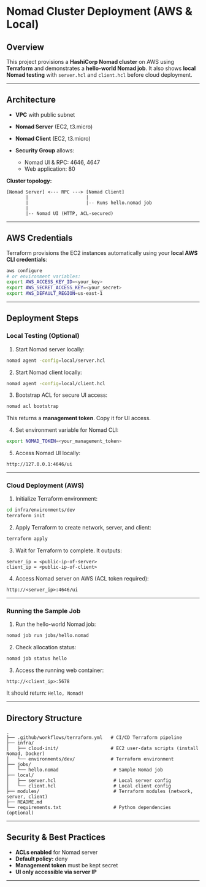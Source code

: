 # Nomad Cluster Deployment (AWS & Local)

## Overview

This project provisions a **HashiCorp Nomad cluster** on AWS using **Terraform** and demonstrates a **hello-world Nomad job**.
It also shows **local Nomad testing** with `server.hcl` and `client.hcl` before cloud deployment.

---

## Architecture

* **VPC** with public subnet
* **Nomad Server** (EC2, t3.micro)
* **Nomad Client** (EC2, t3.micro)
* **Security Group** allows:

  * Nomad UI & RPC: 4646, 4647
  * Web application: 80

**Cluster topology:**

```
[Nomad Server] <--- RPC ---> [Nomad Client]
       |                     |
       |                     |-- Runs hello.nomad job
       |
       |-- Nomad UI (HTTP, ACL-secured)
```

---

## AWS Credentials

Terraform provisions the EC2 instances automatically using your **local AWS CLI credentials**:

```bash
aws configure
# or environment variables:
export AWS_ACCESS_KEY_ID=<your_key>
export AWS_SECRET_ACCESS_KEY=<your_secret>
export AWS_DEFAULT_REGION=us-east-1
```

---

## Deployment Steps

### Local Testing (Optional)

1. Start Nomad server locally:

```bash
nomad agent -config=local/server.hcl
```

2. Start Nomad client locally:

```bash
nomad agent -config=local/client.hcl
```

3. Bootstrap ACL for secure UI access:

```bash
nomad acl bootstrap
```

This returns a **management token**. Copy it for UI access.

4. Set environment variable for Nomad CLI:

```bash
export NOMAD_TOKEN=<your_management_token>
```

5. Access Nomad UI locally:

```
http://127.0.0.1:4646/ui
```

---

### Cloud Deployment (AWS)

1. Initialize Terraform environment:

```bash
cd infra/environments/dev
terraform init
```

2. Apply Terraform to create network, server, and client:

```bash
terraform apply
```

3. Wait for Terraform to complete. It outputs:

```
server_ip = <public-ip-of-server>
client_ip = <public-ip-of-client>
```

4. Access Nomad server on AWS (ACL token required):

```
http://<server_ip>:4646/ui
```

---

### Running the Sample Job

1. Run the hello-world Nomad job:

```bash
nomad job run jobs/hello.nomad
```

2. Check allocation status:

```bash
nomad job status hello
```

3. Access the running web container:

```
http://<client_ip>:5678
```

It should return: `Hello, Nomad!`

---

## Directory Structure

```
.
├── .github/workflows/terraform.yml   # CI/CD Terraform pipeline
├── infra/
│   ├── cloud-init/                   # EC2 user-data scripts (install Nomad, Docker)
│   └── environments/dev/             # Terraform environment
├── jobs/
│   └── hello.nomad                    # Sample Nomad job
├── local/
│   ├── server.hcl                     # Local server config
│   └── client.hcl                     # Local client config
├── modules/                           # Terraform modules (network, server, client)
├── README.md
└── requirements.txt                   # Python dependencies (optional)
```

---

## Security & Best Practices

* **ACLs enabled** for Nomad server
* **Default policy:** deny
* **Management token** must be kept secret
* **UI only accessible via server IP**

---
